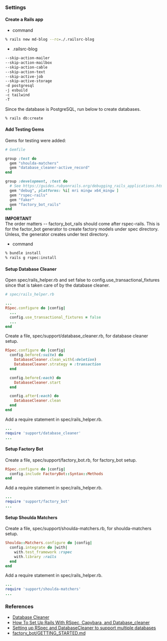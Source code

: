 ### Settings

#### Create a Rails app

- command
```bash
% rails new md-blog --rc=./.railsrc-blog
```
- .railsrc-blog
```bash
--skip-action-mailer
--skip-action-mailbox
--skip-action-cable
--skip-action-text
--skip-active-job
--skip-active-storage
-d postgresql
-j esbuild
-c tailwind
-T
```

Since the database is PostgreSQL, run below to create databases.
```bash
% rails db:create
```

#### Add Testing Gems

Gems for testing were added:

```ruby
# Gemfile

group :test do
  gem "shoulda-matchers"
  gem "database_cleaner-active_record"
end

group :development, :test do
  # See https://guides.rubyonrails.org/debugging_rails_applications.html#debugging-with-the-debug-gem
  gem "debug", platforms: %i[ mri mingw x64_mingw ]
  gem "rspec-rails"
  gem "faker"
  gem "factory_bot_rails"
end
```

**IMPORTANT**\
The order matters -- factory_bot_rails should come after rspec-rails.
This is for the factor_bot generator to create factory models under spec directory.
Unless, the generator creates under test directory.

- command

```bash
% bundle install
% rails g rspec:install
```

#### Setup Database Cleaner

Open spec/rails_helper.rb and set false to config.use_transactional_fixtures
since that is taken care of by the database cleaner.

```ruby
# spec/rails_helper.rb

...
RSpec.configure do |config|
  ...
  config.use_transactional_fixtures = false
  ...
end
```

Create a file, spec/support/database_cleaner.rb, for database cleaner setup.
```ruby
RSpec.configure do |config|
  config.before(:suite) do
    DatabaseCleaner.clean_with(:deletion)
    DatabaseCleaner.strategy = :transaction
  end

  config.before(:each) do
    DatabaseCleaner.start
  end

  config.after(:each) do
    DatabaseCleaner.clean
  end
end
```

Add a require statement in spec/rails_helper.rb.
```ruby
...
require 'support/database_cleaner'
...
```

#### Setup Factory Bot

Create a file, spec/support/factory_bot.rb, for factory_bot setup.
```ruby
RSpec.configure do |config|
  config.include FactoryBot::Syntax::Methods
end
```

Add a require statement in spec/rails_helper.rb.
```ruby
...
require 'support/factory_bot'
...
```

#### Setup Shoulda Matchers

Create a file, spec/support/shoulda-matchers.rb, for shoulda-matchers setup.
```ruby
Shoulda::Matchers.configure do |config|
  config.integrate do |with|
    with.test_framework :rspec
    with.library :rails
  end
end
```

Add a require statement in spec/rails_helper.rb.
```ruby
...
require 'support/shoulda-matchers'
...
```

### References
- [Database Cleaner](https://github.com/DatabaseCleaner/database_cleaner/blob/main/README.markdown)
- [How To Set Up Rails With RSpec, Capybara, and Database_cleaner](https://betterprogramming.pub/how-to-set-up-rails-with-rspec-capybara-and-database-cleaner-aacb000070ef)
- [Setting up RSpec and DatabaseCleaner to support multiple databases](https://medium.com/productboard-engineering/setting-up-rspec-and-databasecleaner-to-support-multiple-databases-c42bfe251112)
- [factory_bot/GETTING_STARTED.md](https://github.com/thoughtbot/factory_bot/blob/master/GETTING_STARTED.md)
